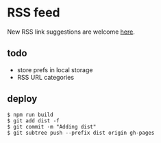 # RSS feed

New RSS link suggestions are welcome [here](https://github.com/brianbianchi/angularjs-feed/blob/master/src/data/feeds.js).

## todo

- store prefs in local storage
- RSS URL categories

## deploy

```console
$ npm run build
$ git add dist -f
$ git commit -m "Adding dist"
$ git subtree push --prefix dist origin gh-pages
```
